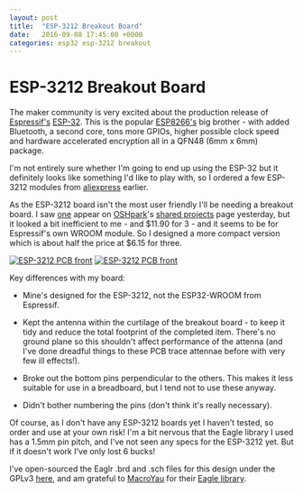 ```yaml
---
layout: post
title:  "ESP-3212 Breakout Board"
date:   2016-09-08 17:45:00 +0000
categories: esp32 esp-3212 breakout 
---
```

# ESP-3212 Breakout Board

The maker community is very excited about the production release of [Espressif's](https://espressif.com/) [ESP-32](https://espressif.com/en/products/hardware/esp32/overview).  This is the popular [ESP8266's](https://espressif.com/en/products/hardware/esp8266ex/overview) big brother - with added Bluetooth, a second core, tons more GPIOs, higher possible clock speed and hardware accelerated encryption all in a QFN48 (6mm x 6mm) package.

I'm not entirely sure whether I'm going to end up using the ESP-32 but it definitely looks like something I'd like to play with, so I ordered a few ESP-3212 modules from [aliexpress](http://www.aliexpress.com/item/ESP32-WiFi-Bluetooth-module-Dual-core-CPU-Ethernet-port-MCU-Low-power-Bluetooth-ESP-3212/32731347417.html?btsid=a991f468-aa7f-4583-94ab-fe1e22bfb2e8&ws_ab_test=searchweb201556_0%2Csearchweb201602_1_10057_10065_10056_10068_10037_10055_10054_10069_301_10059_10033_10058_10032_10073_10017_10071_10070_10060_10061_10052_10062_10053_10050_10051%2Csearchweb201603_1&spm=2114.01010208.3.1.lLuhCX) earlier.

As the ESP-3212 board isn't the most user friendly I'll be needing a breakout board.  I saw [one](https://oshpark.com/shared_projects/VzGRol8G) appear on [OSHpark](https://oshpark.com)'s [shared projects](https://espressif.com/sites/default/files/documentation/esp_wroom_32_datasheet_en.pdf) page yesterday, but it looked a bit inefficient to me - and $11.90 for 3 - and it seems to be for Espressif's own WROOM module.  So I designed a more compact version which is about half the price at $6.15 for three.

<a href="https://oshpark.com/shared_projects/GdioABZ9"><img src="https://644db4de3505c40a0444-327723bce298e3ff5813fb42baeefbaa.ssl.cf1.rackcdn.com/7331a9310d73024be6a9a3b40cc30075.png" alt="ESP-3212 PCB front"/></a>
<a href="https://oshpark.com/shared_projects/GdioABZ9"><img src="https://644db4de3505c40a0444-327723bce298e3ff5813fb42baeefbaa.ssl.cf1.rackcdn.com/4493008197a0bcf6610c986b9a7043e5.png" alt="ESP-3212 PCB front"/></a>
 
Key differences with my board:

* Mine's designed for the ESP-3212, not the ESP32-WROOM from Espressif.

* Kept the antenna within the curtilage of the breakout board - to keep it tidy and reduce the total footprint of the completed item.  There's no ground plane so this shouldn't affect performance of the attenna (and I've done dreadful things to these PCB trace attennae before with very few ill effects!).

* Broke out the bottom pins perpendicular to the others.  This makes it less suitable for use in a breadboard, but I tend not to use these anyway.

* Didn't bother numbering the pins (don't think it's really necessary).

Of course, as I don't have any ESP-3212 boards yet I haven't tested, so order and use at your own risk!  I'm a bit nervous that the Eagle library I used has a 1.5mm pin pitch, and I've not seen any specs for the ESP-3212 yet.  But if it doesn't work I've only lost 6 bucks!

I've open-sourced the Eaglr .brd and .sch files for this design under the GPLv3 [here](https://github.com/piersfinlayson/open-source-pcb-designs), and am grateful to [MacroYau](https://github.com/MacroYau) for their [Eagle library](https://github.com/MacroYau/MacroYau-Eagle-Libraries).
